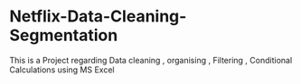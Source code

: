 # Netflix-Data-Cleaning-Segmentation
This is a Project regarding Data cleaning , organising , Filtering , Conditional Calculations using MS Excel
